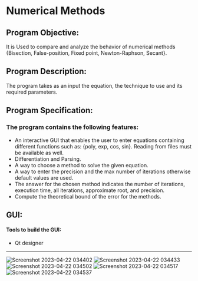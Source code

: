 # Numerical Methods
## Program Objective:
It is Used to compare and analyze the behavior of numerical
methods {Bisection, False-position, Fixed point, Newton-Raphson,
Secant}.

## Program Description:
The program  takes as an input the equation, the technique to use and its required parameters.

## Program Specification:
### The program contains the following features:
- An interactive GUI that enables the user to enter equations containing different
functions such as: {poly, exp, cos, sin}. Reading from files must be available as
well.
- Differentiation and Parsing.
- A way to choose a method to solve the given equation.
- A way to enter the precision and the max number of iterations otherwise default
values are used.
- The answer for the chosen method indicates the number of iterations, execution
time, all iterations, approximate root, and precision.
- Compute the theoretical bound of the error for the methods.

## GUI:
#### Tools to build the GUI:
  - Qt designer
 <hr/>


![Screenshot 2023-04-22 034402](https://user-images.githubusercontent.com/74663172/233859896-9994fb57-157b-4165-afa5-7ad4670d4b99.jpg)
![Screenshot 2023-04-22 034433](https://user-images.githubusercontent.com/74663172/233859900-ef5b235a-e60f-4506-9320-85739efd4047.jpg)
![Screenshot 2023-04-22 034502](https://user-images.githubusercontent.com/74663172/233859905-d529ab6b-d953-4848-99c2-df8c5e20ee2c.jpg)
![Screenshot 2023-04-22 034517](https://user-images.githubusercontent.com/74663172/233859917-803cd615-abee-4f8b-855a-31407715260a.jpg)
![Screenshot 2023-04-22 034537](https://user-images.githubusercontent.com/74663172/233859930-856023ce-8029-4e30-a95a-fdc0b48b2a2f.jpg)
